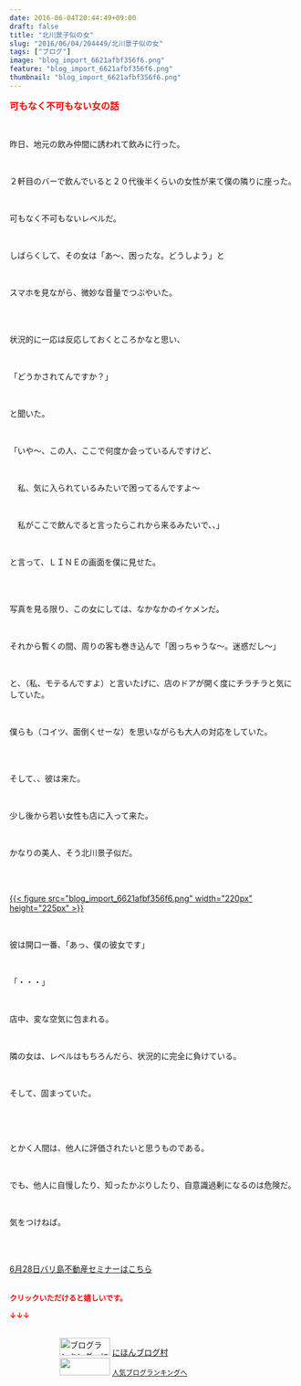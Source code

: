 ```yaml
---
date: 2016-06-04T20:44:49+09:00
draft: false
title: "北川景子似の女"
slug: "2016/06/04/204449/北川景子似の女"
tags: ["ブログ"]
image: "blog_import_6621afbf356f6.png"
feature: "blog_import_6621afbf356f6.png"
thumbnail: "blog_import_6621afbf356f6.png"
---
```

<p><font color="#ff0000" size="3"><strong>可もなく不可もない女の話</strong></font></p><br/><p>昨日、地元の飲み仲間に誘われて飲みに行った。</p><br/><p>２軒目のバーで飲んでいると２０代後半くらいの女性が来て僕の隣りに座った。</p><br/><p>可もなく不可もないレベルだ。</p><br/><p>しばらくして、その女は「あ～、困ったな。どうしよう」と</p><br/><p>スマホを見ながら、微妙な音量でつぶやいた。</p><br/><br/><p>状況的に一応は反応しておくところかなと思い、</p><br/><p>「どうかされてんですか？」</p><br/><p>と聞いた。</p><br/><p>「いや～、この人、ここで何度か会っているんですけど、</p><br/><p>　私、気に入られているみたいで困ってるんですよ～</p><br/><p>　私がここで飲んでると言ったらこれから来るみたいで、、」</p><br/><p>と言って、ＬＩＮＥの画面を僕に見せた。</p><br/><br/><p>写真を見る限り、この女にしては、なかなかのイケメンだ。</p><br/><p>それから暫くの間、周りの客も巻き込んで「困っちゃうな～。迷惑だし～」</p><br/><p>と、（私、モテるんですよ）と言いたげに、店のドアが開く度にチラチラと気にしていた。</p><br/><p>僕らも（コイツ、面倒くせーな）を思いながらも大人の対応をしていた。</p><br/><br/><p>そして、、彼は来た。</p><br/><p>少し後から若い女性も店に入って来た。</p><br/><p>かなりの美人、そう北川景子似だ。</p><br/><p><br/><a href="blog_import_6621afc0c5ed5.png">{{< figure src="blog_import_6621afbf356f6.png" width="220px" height="225px" >}}</a> <br/></p><br/><p>彼は開口一番、「あっ、僕の彼女です」</p><br/><p>「・・・」</p><br/><p>店中、変な空気に包まれる。</p><br/><p>隣の女は、レベルはもちろんだら、状況的に完全に負けている。</p><br/><p>そして、固まっていた。</p><br/><p><br/></p><p>とかく人間は、他人に評価されたいと思うものである。</p><br/><p>でも、他人に自慢したり、知ったかぶりしたり、自意識過剰になるのは危険だ。</p><br/><p>気をつけねば。</p><br/><br/><p><a href="iin.co.jp" target="_blank">6月28日バリ島不動産セミナーはこちら</a><br/><br/></p><p><font color="#ff0000" size="2"><strong>クリックいただけると嬉しいです。<br/></strong></font></p><p><font color="#ff0000" size="2"><strong>↓↓↓</strong></font></p><p><br/><a href="ranking.html" target="_blank"><img border="0" alt="ブログランキング・にほんブログ村へ" src="data:image/svg+xml;charset=utf-8,%3Csvg%20xmlns%3D%22http%3A%2F%2Fwww.w3.org%2F2000%2Fsvg%22%20title%3D%22Placeholder%20for%20Images%22%20role%3D%22presentation%22%20viewBox%3D%220%200%2088%2031%22%20%2F%3E" width="88" height="31" data-src="https://img-proxy.blog-video.jp/images?url=http%3A%2F%2Fwww.blogmura.com%2Fimg%2Fwww88_31.gif" style="aspect-ratio: auto 88 / 31;"/><noscript><img border="0" alt="ブログランキング・にほんブログ村へ" src="https://img-proxy.blog-video.jp/images?url=http%3A%2F%2Fwww.blogmura.com%2Fimg%2Fwww88_31.gif" width="88" height="31"></noscript></a> <a href="ranking.html" target="_blank">にほんブログ村</a> <br/><a title="人気ブログランキングへ" href="link.php?1804582"><img border="0" src="data:image/svg+xml;charset=utf-8,%3Csvg%20xmlns%3D%22http%3A%2F%2Fwww.w3.org%2F2000%2Fsvg%22%20title%3D%22Placeholder%20for%20Images%22%20role%3D%22presentation%22%20viewBox%3D%220%200%2088%2031%22%20%2F%3E" width="88" height="31" data-src="https://blog.with2.net/img/banner/banner_22.gif" style="aspect-ratio: auto 88 / 31;"/><noscript><img border="0" src="https://blog.with2.net/img/banner/banner_22.gif" width="88" height="31"></noscript></a> <a style="FONT-SIZE: 12px" href="link.php?1804582">人気ブログランキングへ</a> </p>

